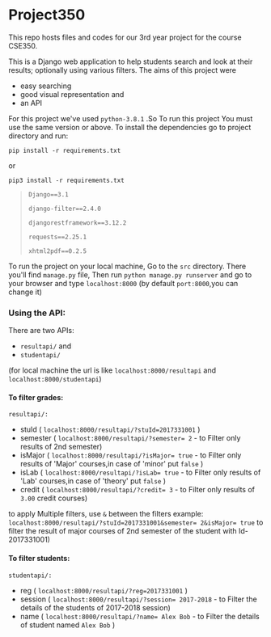 <h1> Project350 </h1>
  This repo hosts files and codes for our 3rd year project for the course CSE350.

  This is a Django web application to help students search and look at their results; optionally using various filters. 
  The aims of this project were 

  - easy searching
  - good visual representation and
  - an API

  For this project we've used `python-3.8.1` .So To run this project You must use the same version or above.
  To install the dependencies go to project directory and run:

  `pip install -r requirements.txt`

  or
 
  `pip3 install -r requirements.txt`

  > `Django==3.1`
  > 
  > `django-filter==2.4.0`
  > 
  > `djangorestframework==3.12.2`
  > 
  > `requests==2.25.1`
  > 
  > `xhtml2pdf==0.2.5`

  To run the project on your local machine, Go to the `src` directory. There you'll find `manage.py` file,
  Then run 
  `python manage.py runserver` 
  and go to your browser and type 
  `localhost:8000` (by default `port:8000`,you can change it)
  
  <h3> Using the API:</h3>
  
  There are two APIs: 
  - `resultapi/` and 
  - `studentapi/` 
  
  (for local machine the url is like `localhost:8000/resultapi` and `localhost:8000/studentapi`)
  
  <h4>To filter grades:</h4>
  
    resultapi/:
  - stuId ( `localhost:8000/resultapi/?stuId=2017331001` )
  - semester ( `localhost:8000/resultapi/?semester= 2` - to Filter only results of 2nd semester)
  - isMajor ( `localhost:8000/resultapi/?isMajor= true` - to Filter only results of 'Major' courses,in case of 'minor' put `false` )
  - isLab ( `localhost:8000/resultapi/?isLab= true` - to Filter only results of 'Lab' courses,in case of 'theory' put `false` )
  - credit ( `localhost:8000/resultapi/?credit= 3` - to Filter only results of `3.00` credit courses)

to apply Multiple filters, use `&` between the filters 
example: `localhost:8000/resultapi/?stuId=2017331001&semester= 2&isMajor= true` 
to filter the result of major courses of 2nd semester of the student with Id-2017331001)

  <h4>To filter students:</h4>

    studentapi/:
  - reg ( `localhost:8000/resultapi/?reg=2017331001` )
  - session ( `localhost:8000/resultapi/?session= 2017-2018` - to Filter the details of the students of 2017-2018 session)
  - name ( `localhost:8000/resultapi/?name= Alex Bob` - to Filter the details of student named `Alex Bob` )
